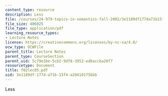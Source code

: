 ```yaml
---
content_type: resource
description: Less
file: /courses/24-979-topics-in-semantics-fall-2002/3e1189df177da71b15f4a204101f56bb_f02lec05.pdf
file_size: 406025
file_type: application/pdf
learning_resource_types:
- Lecture Notes
license: https://creativecommons.org/licenses/by-nc-sa/4.0/
ocw_type: OCWFile
parent_title: Lecture Notes
parent_type: CourseSection
parent_uid: 5c79e1be-5cb2-9df8-3952-ed8accba20f7
resourcetype: Document
title: f02lec05.pdf
uid: 3e1189df-177d-a71b-15f4-a204101f56bb
---
```

Less